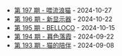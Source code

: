 * [第 197 期 - 喂流浪猫](https://weekly.tw93.fun/posts/197-喂流浪猫) - 2024-10-27
* [第 196 期 - 新显示器](https://weekly.tw93.fun/posts/196-新显示器) - 2024-10-22
* [第 195 期 - BELLOCO](https://weekly.tw93.fun/posts/195-BELLOCO) - 2024-10-15
* [第 194 期 - 暮色落霞](https://weekly.tw93.fun/posts/194-暮色落霞) - 2024-09-22
* [第 193 期 - 猫的陪伴](https://weekly.tw93.fun/posts/193-猫的陪伴) - 2024-09-08
